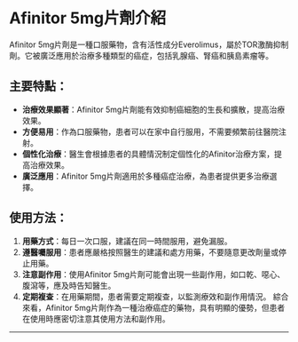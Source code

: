 # Afinitor 5mg片劑介紹
Afinitor 5mg片劑是一種口服藥物，含有活性成分Everolimus，屬於TOR激酶抑制劑。它被廣泛應用於治療多種類型的癌症，包括乳腺癌、腎癌和胰島素瘤等。
## 主要特點：
- **治療效果顯著**：Afinitor 5mg片劑能有效抑制癌細胞的生長和擴散，提高治療效果。
- **方便易用**：作為口服藥物，患者可以在家中自行服用，不需要頻繁前往醫院注射。
- **個性化治療**：醫生會根據患者的具體情況制定個性化的Afinitor治療方案，提高治療效果。
- **廣泛應用**：Afinitor 5mg片劑適用於多種癌症治療，為患者提供更多治療選擇。
## 使用方法：
1. **用藥方式**：每日一次口服，建議在同一時間服用，避免漏服。
2. **遵醫囑服用**：患者應嚴格按照醫生的建議和處方用藥，不要隨意更改劑量或停止用藥。
3. **注意副作用**：使用Afinitor 5mg片劑可能會出現一些副作用，如口乾、噁心、腹瀉等，應及時告知醫生。
4. **定期複查**：在用藥期間，患者需要定期複查，以監測療效和副作用情況。
綜合來看，Afinitor 5mg片劑作為一種治療癌症的藥物，具有明顯的優勢，但患者在使用時應密切注意其使用方法和副作用。
---